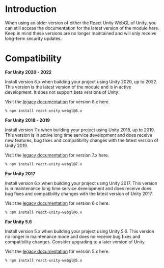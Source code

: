 # Introduction

When using an older version of either the React Unity WebGL of Unity, you can still access the documentation for the latest version of the module here. Keep in mind these versions are no longer maintained and will only receive long-term security updates.

# Compatibility

**For Unity 2020 - 2022**

Install version 8.x when building your project using Unity 2020, up to 2022. This version is the latest version of the module and is in active development. It does not support beta versions of Unity.

Visit the [legacy documentation](/docs/legacy/version-8-x) for version 8.x here.

```sh
% npm install react-unity-webgl@8.x
```

**For Unity 2018 - 2019**

Install version 7.x when building your project using Unity 2018, up to 2019. This version is in active long time service development and does receive new features, bug fixes and compatibility changes with the latest version of Unity 2019.

Visit the [legacy documentation](/docs/legacy/version-7-x) for version 7.x here.

```sh
% npm install react-unity-webgl@7.x
```

**For Unity 2017**

Install version 6.x when building your project using Unity 2017. This version is in maintenance long time service development and does receive does bug fixes and compatibility changes with the latest version of Unity 2017.

Visit the [legacy documentation](/docs/legacy/version-6-x) for version 6.x here.

```sh
% npm install react-unity-webgl@6.x
```

**For Unity 5.6**

Install version 5.x when building your project using Unity 5.6. This version no longer in maintenance mode and does no receive bug fixes and compatibility changes. Consider upgrading to a later version of Unity.

Visit the [legacy documentation](/docs/legacy/version-5-x) for version 5.x here.

```sh
% npm install react-unity-webgl@5.x
```

